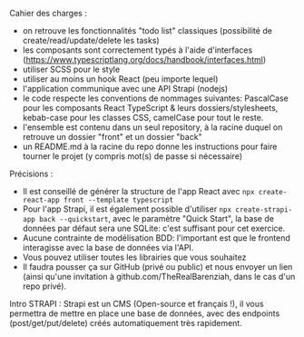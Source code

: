 Cahier des charges :

- on retrouve les fonctionnalités "todo list" classiques (possibilité de create/read/update/delete les tasks)
- les composants sont correctement typés à l'aide d'interfaces (<https://www.typescriptlang.org/docs/handbook/interfaces.html>)
- utiliser SCSS pour le style
- utiliser au moins un hook React (peu importe lequel)
- l'application communique avec une API Strapi (nodejs)
- le code respecte les conventions de nommages suivantes: PascalCase pour les composants React TypeScript & leurs dossiers/stylesheets, kebab-case pour les classes CSS, camelCase pour tout le reste.
- l'ensemble est contenu dans un seul repository, à la racine duquel on retrouve un dossier "front" et un dossier "back"
- un README.md à la racine du repo donne les instructions pour faire tourner le projet (y compris mot(s) de passe si nécessaire)

Précisions :

- Il est conseillé de générer la structure de l'app React avec `npx create-react-app front --template typescript`
- Pour l'app Strapi, il est également possible d'utiliser `npx create-strapi-app back --quickstart`, avec le paramètre "Quick Start", la base de données par défaut sera une SQLite: c'est suffisant pour cet exercice.
- Aucune contrainte de modélisation BDD: l'important est que le frontend interagisse avec la base de données via l'API.
- Vous pouvez utiliser toutes les librairies que vous souhaitez
- Il faudra pousser ça sur GitHub (privé ou public) et nous envoyer un lien (ainsi qu'une invitation à github.com/TheRealBarenziah, dans le cas d'un repo privé).

Intro STRAPI :
Strapi est un CMS (Open-source et français !), il vous permettra de mettre en place une base de données, avec des endpoints (post/get/put/delete) créés automatiquement très rapidement.
